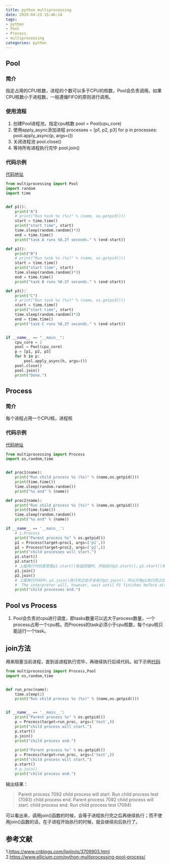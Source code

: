 ```yaml
---
title: python multiprocessing 
date: 2019-04-23 15:46:14
tags:
- python
- Pool
- Process
- multiprocessing
categories: python
---
```


## Pool
### 简介
指定占用的CPU核数，进程的个数可以多于CPU的核数，Pool会负责调用。如果CPU核数小于进程数，一般遵循FIFO的原则进行调用。

### 使用流程
1. 创建Pool进程池，指定cpu核数
pool = Pool(cpu_core) 
2. 使用apply_async添加进程
processes = [p1, p2, p3]
for p in processes:
    pool.apply_async(p, args=())
3. 关闭进程池
pool.close()
4. 等待所有进程执行完毕
pool.join()


### 代码示例
[代码地址]()
``` python
from multiprocessing import Pool
import random
import time


def p1():
    print("A")
    # print("Run task %s (%s)" % (name, os.getpid()))
    start = time.time()
    print("start time", start)
    time.sleep(random.random()*3)
    end = time.time()
    print("task A runs %0.2f seconds." % (end-start))

def p2():
    print("B")
    # print("Run task %s (%s)" % (name, os.getpid()))
    start = time.time()
    print("start time", start)
    time.sleep(random.random()*3)
    end = time.time()
    print("task B runs %0.2f seconds." % (end-start))

def p3():
    print("C")
    # print("Run task %s (%s)" % (name, os.getpid()))
    start = time.time()
    print("start time", start)
    time.sleep(random.random()*3)
    end = time.time()
    print("task C runs %0.2f seconds." % (end-start))


if __name__ == "__main__":
    cpu_core = 2
    pool = Pool(cpu_core) 
    p = [p1, p2, p3]
    for h in p:
        pool.apply_async(h, args=())
    pool.close()
    pool.join()
    print("Done.")
```

## Process
### 简介
每个进程占用一个CPU核，进程核
### 代码示例
[代码地址]()
``` python
from multiprocessing import Process
import os,random,time


def proc1(name):
    print("Run child process %s (%s)" % (name,os.getpid()))
    print(time.time())
    time.sleep(random.random())
    print("%s end" % (name))

def proc2(name):
    print("Run child process %s (%s)" % (name,os.getpid()))
    print(time.time())
    time.sleep(random.random())
    print("%s end" % (name))

if __name__ == '__main__':
    # 1.Process
    print("Parent process %s" % os.getpid())
    p1 = Process(target=proc1, args=('p1',))
    p2 = Process(target=proc2, args=('p2',))
    print("child processes will start.")
    p1.start()
    p2.start()
    # 上面两行代码意思是p1.start()有返回值时，开始执行p2.start()。p1.start()有返回值并不是说p1执行完了
    p1.join()
    p2.join()
    # 上面两行代码中，p1.join()执行完之后才会执行p2.join()。所以只有p1执行完之后，p2才能尝试结束。。
    #  The interpreter will, however, wait until P1 finishes before attempting to wait for P2 to finish.
    print("child processes end.")
```

## Pool vs Process
1. Pool会负责对cpu进行调度，即tasks数量可以远大于process数量，一个process占用一个cpu核。而Process的task必须小于cpu核数，每个cpu核只能运行一个task。


## join方法
用来阻塞当前进程，直到该进程执行完毕，再继续执行后续代码。如下示例[代码](https://github.com/mxxhcm/myown_code/blob/master/tools/process_thread/multiprocessing_join.py)
``` python
from multiprocessing import Process,Pool
import os,random,time


def run_proc(name):
    time.sleep(2)
    print("Run child process %s (%s)" % (name,os.getpid()))


if __name__ == '__main__':
    print("Parent process %s" % os.getpid())
    p = Process(target=run_proc, args=('test',))
    print("child process will start.")
    p.start()
    p.join()
    print("child process end.")
 
    print("Parent process %s" % os.getpid())
    p = Process(target=run_proc, args=('test',))
    print("child process will start.")
    p.start()
    # p.join()
    print("child process end.")
```
输出结果：
> Parent process 7092
child process will start.
Run child process test (7093)
child process end.
Parent process 7092
child process will start.
child process end.
Run child process test (7094)

可以看出来，调用join()函数的时候，会等子进程执行完之后再继续执行；而不使用join()函数的话，在子进程开始执行的时候，就会继续向后执行了。


## 参考文献
1.https://www.cnblogs.com/lipijin/p/3709903.html
2.https://www.ellicium.com/python-multiprocessing-pool-process/

